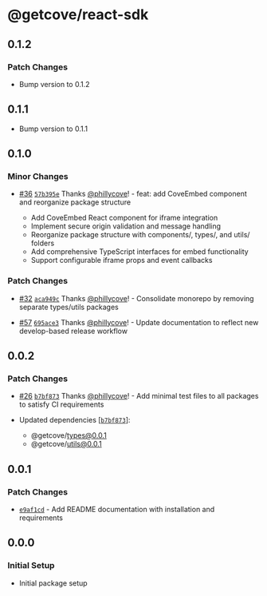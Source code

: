 # @getcove/react-sdk

## 0.1.2

### Patch Changes

- Bump version to 0.1.2

## 0.1.1

- Bump version to 0.1.1

## 0.1.0

### Minor Changes

- [#36](https://github.com/getcove/cove-js-sdk/pull/36) [`57b395e`](https://github.com/getcove/cove-js-sdk/commit/57b395e36612cabc0b95ff26433fbbd4ad00cd07) Thanks [@phillycove](https://github.com/phillycove)! - feat: add CoveEmbed component and reorganize package structure

  - Add CoveEmbed React component for iframe integration
  - Implement secure origin validation and message handling
  - Reorganize package structure with components/, types/, and utils/ folders
  - Add comprehensive TypeScript interfaces for embed functionality
  - Support configurable iframe props and event callbacks

### Patch Changes

- [#32](https://github.com/getcove/cove-js-sdk/pull/32) [`aca949c`](https://github.com/getcove/cove-js-sdk/commit/aca949c22fdbfba5cce8a5a04de4932fbf76b1db) Thanks [@phillycove](https://github.com/phillycove)! - Consolidate monorepo by removing separate types/utils packages

- [#57](https://github.com/getcove/cove-js-sdk/pull/57) [`695ace3`](https://github.com/getcove/cove-js-sdk/commit/695ace3960f14af111ff2f7ff9f2e856068bb127) Thanks [@phillycove](https://github.com/phillycove)! - Update documentation to reflect new develop-based release workflow

## 0.0.2

### Patch Changes

- [#26](https://github.com/getcove/cove-js-sdk/pull/26) [`b7bf873`](https://github.com/getcove/cove-js-sdk/commit/b7bf8730fad210b2faf338f652e83936c3cd81bf) Thanks [@phillycove](https://github.com/phillycove)! - Add minimal test files to all packages to satisfy CI requirements

- Updated dependencies [[`b7bf873`](https://github.com/getcove/cove-js-sdk/commit/b7bf8730fad210b2faf338f652e83936c3cd81bf)]:
  - @getcove/types@0.0.1
  - @getcove/utils@0.0.1

## 0.0.1

### Patch Changes

- [`e9af1cd`](https://github.com/getcove/cove-js-sdk/commit/e9af1cdf54de5a22d99b9c76dc1079fe6bb45edc) - Add README documentation with installation and requirements

## 0.0.0

### Initial Setup

- Initial package setup
